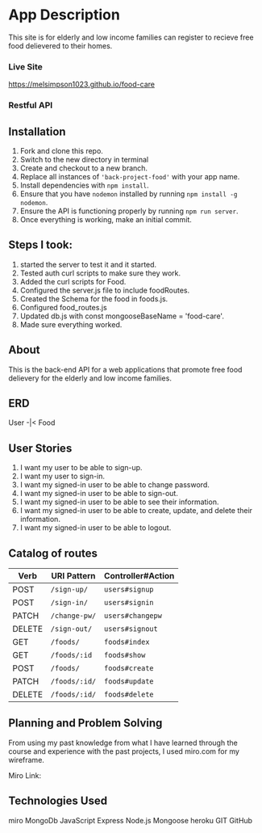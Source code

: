  # App Description

This site is for elderly and low income families can register to recieve free food delievered to their homes.

### Live Site

https://melsimpson1023.github.io/food-care

### Restful API



## Installation


1. Fork and clone this repo.
2. Switch to the new directory in terminal
3. Create and checkout to a new branch.
1. Replace all instances of `'back-project-food'` with your app name.
1. Install dependencies with `npm install`.
1. Ensure that you have `nodemon` installed by running `npm install -g nodemon`.
1. Ensure the API is functioning properly by running `npm run server`.
1. Once everything is working, make an initial commit.



## Steps I took:

1. started the server to test it and it started.
2. Tested auth curl scripts to make sure they work.
3. Added the curl scripts for Food.
4. Configured the server.js file to include foodRoutes.
5. Created the Schema for the food in foods.js.
6. Configured food_routes.js
7. Updated db.js with const mongooseBaseName = 'food-care'.
8. Made sure everything worked.
## About

This is the back-end API for a web applications that promote free food delievery for the elderly and low income families. 

## ERD
User -|< Food

## User Stories

1. I want my user to be able to sign-up.
2. I want my user to sign-in.
3. I want my signed-in user to be able to change password.
4. I want my signed-in user to be able to sign-out.
5. I want my signed-in user to be able to see their information.
6. I want my signed-in user to be able to create, update, and delete their information.
7. I want my signed-in user to be able to logout.

## Catalog of routes

| Verb   | URI Pattern            | Controller#Action |
|--------|------------------------|-------------------|
| POST   | `/sign-up/`             | `users#signup`    |
| POST   | `/sign-in/`             | `users#signin`    |
| PATCH  | `/change-pw/`        | `users#changepw`  |
| DELETE | `/sign-out/`        | `users#signout`   |
| GET    | `/foods/`            | `foods#index`     |
| GET    | `/foods/:id`        | `foods#show`      |
| POST   | `/foods/`            | `foods#create`    |
| PATCH  | `/foods/:id/`        |  `foods#update`   |
| DELETE | `/foods/:id/`        | `foods#delete`    |



## Planning and Problem Solving

From using my past knowledge from what I have learned through the course and experience with the past projects, I used miro.com for my wireframe.

Miro Link: 


## Technologies Used

miro
MongoDb
JavaScript
Express
Node.js
Mongoose
heroku
GIT
GitHub